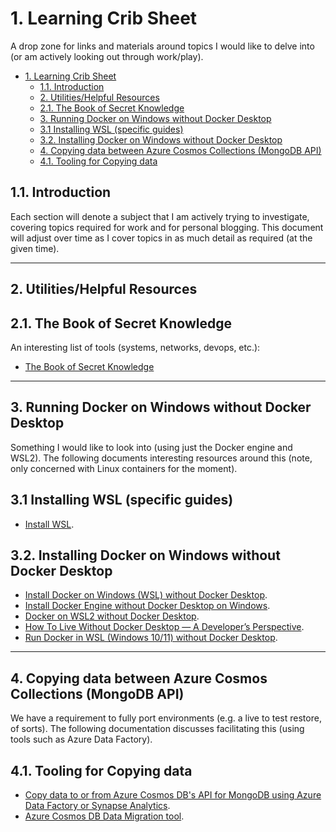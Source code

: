 # 1. Learning Crib Sheet

A drop zone for links and materials around topics I would like to delve into (or am actively looking out through work/play).

- [1. Learning Crib Sheet](#1-learning-crib-sheet)
  - [1.1. Introduction](#11-introduction)
  - [2. Utilities/Helpful Resources](#2-utilitieshelpful-resources)
  - [2.1. The Book of Secret Knowledge](#21-the-book-of-secret-knowledge)
  - [3. Running Docker on Windows without Docker Desktop](#3-running-docker-on-windows-without-docker-desktop)
  - [3.1 Installing WSL (specific guides)](#31-installing-wsl-specific-guides)
  - [3.2. Installing Docker on Windows without Docker Desktop](#32-installing-docker-on-windows-without-docker-desktop)
  - [4. Copying data between Azure Cosmos Collections (MongoDB API)](#4-copying-data-between-azure-cosmos-collections-mongodb-api)
  - [4.1. Tooling for Copying data](#41-tooling-for-copying-data)

## 1.1. Introduction

Each section will denote a subject that I am actively trying to investigate, covering topics required for work and for personal blogging. This document will adjust over time as I cover topics in as much detail as required (at the given time).

---

## 2. Utilities/Helpful Resources

## 2.1. The Book of Secret Knowledge

An interesting list of tools (systems, networks, devops, etc.):

- [The Book of Secret Knowledge](https://github.com/trimstray/the-book-of-secret-knowledge)

---

## 3. Running Docker on Windows without Docker Desktop

Something I would like to look into (using just the Docker engine and WSL2). The following documents interesting resources around this (note, only concerned with Linux containers for the moment).
  
## 3.1 Installing WSL (specific guides)

- [Install WSL](https://docs.microsoft.com/en-us/windows/wsl/install).

## 3.2. Installing Docker on Windows without Docker Desktop

- [Install Docker on Windows (WSL) without Docker Desktop](https://dev.to/bowmanjd/install-docker-on-windows-wsl-without-docker-desktop-34m9).
- [Install Docker Engine without Docker Desktop on Windows](https://jflower.co.uk/install-docker-engine-without-docker-desktop-on-windows/).
- [Docker on WSL2 without Docker Desktop](https://dev.solita.fi/2021/12/21/docker-on-wsl2-without-docker-desktop.html).
- [How To Live Without Docker Desktop — A Developer’s Perspective](https://www.objectivity.co.uk/blog/how-to-live-without-docker-desktop-developers-perspective/).
- [Run Docker in WSL (Windows 10/11) without Docker Desktop](https://medium.com/geekculture/run-docker-in-windows-10-11-wsl-without-docker-desktop-a2a7eb90556d).

---

## 4. Copying data between Azure Cosmos Collections (MongoDB API)

We have a requirement to fully port environments (e.g. a live to test restore, of sorts). The following documentation discusses facilitating this (using tools such as Azure Data Factory).

## 4.1. Tooling for Copying data

- [Copy data to or from Azure Cosmos DB's API for MongoDB using Azure Data Factory or Synapse Analytics](https://docs.microsoft.com/en-us/azure/data-factory/connector-azure-cosmos-db-mongodb-api?tabs=data-factory).
- [Azure Cosmos DB Data Migration tool](https://microsoft.github.io/AzureTipsAndTricks/blog/tip334.html).
